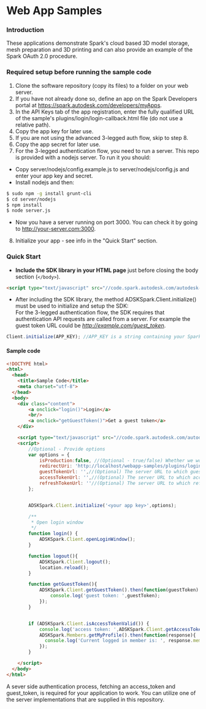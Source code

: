 Web App Samples
========================
### Introduction
These applications demonstrate Spark's cloud based 3D model storage, mesh preparation and 3D printing and can also provide an example of the Spark OAuth 2.0 procedure.

### Required setup before running the sample code
1. Clone the software repository (copy its files) to a folder on your web server. 
2. If you have not already done so, define an app on the Spark Developers portal at https://spark.autodesk.com/developers/myApps.
3. In the API Keys tab of the app registration, enter the fully qualified URL of the sample's plugins/login/login-callback.html file (do not use a relative path).
4. Copy the app key for later use.
5. If you are not using the advanced 3-legged auth flow, skip to step 8.
6. Copy the app secret for later use.
7. For the 3-legged authentication flow, you need to run a server. This repo is provided with a nodejs server. To run it you should:
  * Copy server/nodejs/config.example.js to server/nodejs/config.js and enter your app key and secret.
  * Install nodejs and then:
  ```sh
  $ sudo npm -g install grunt-cli
  $ cd server/nodejs
  $ npm install
  $ node server.js
  ```
  * Now you have a server running on port 3000. You can check it by going to http://your-server.com:3000.
8. Initialize your app - see info in the "Quick Start" section.


### Quick Start
* <b>Include the SDK library in your HTML page</b> just before closing the body section (`</body>`).

```HTML
<script type="text/javascript" src="//code.spark.autodesk.com/autodesk-spark-sdk-0.1.0.min.js"></script>
```

* After including the SDK library, the method ADSKSpark.Client.initialize() must be used to initialize and setup the SDK:<br>
For the 3-legged authentication flow, the SDK requires that authentication API requests are called from a server. For example the guest token URL could be <i>http://example.com/guest_token</i>.

```JavaScript
Client.initialize(APP_KEY); //APP_KEY is a string containing your Spark app key, provided during registration.
```

#### Sample code

```HTML
<!DOCTYPE html>
<html>
  <head>
	<title>Sample Code</title>
	<meta charset="utf-8">
  </head>
  <body>
    <div class="content">
        <a onclick="login()">Login</a>
        <br/>
        <a onclick="getGuestToken()">Get a guest token</a>
    </div>

    <script type="text/javascript" src="//code.spark.autodesk.com/autodesk-spark-sdk-0.1.0.min.js"></script>
    <script>
        //Optional - Provide options
        var options = {
            isProduction:false, //(Optional - true/false) Whether we work in production or sandbox environment - default is sandbox
            redirectUri: 'http://localhost/webapp-samples/plugins/login/login-callback.html',// (Optional) The redirect URI for the auth service (i.e. http://example.com/callback), in cases where it is different than the one that was set for your app's Callback URL
            guestTokenUrl: '',//(Optional) The server URL to which guest token requests will be directed, for example http://example.com/guest_token.
            accessTokenUrl: '',//(Optional) The server URL to which access token requests will be directed, for example http://example.com/access_token.
            refreshTokenUrl: ''//(Optional) The server URL to which refresh access token requests will be directed.
        };


        ADSKSpark.Client.initialize('<your app key>',options);

      	/**
      	 * Open login window
      	 */
      	function login() {
      		ADSKSpark.Client.openLoginWindow();
      	}

      	function logout(){
      		ADSKSpark.Client.logout();
      		location.reload();
      	}

      	function getGuestToken(){
      		ADSKSpark.Client.getGuestToken().then(function(guestToken) {
      			console.log('guest token: ',guestToken);
      		});
      	}


      	if (ADSKSpark.Client.isAccessTokenValid()) {
      		console.log('access token: ',ADSKSpark.Client.getAccessToken());
            ADSKSpark.Members.getMyProfile().then(function(response){
              console.log('Current logged in member is: ', response.member);
            });
      	}

    </script>
  </body>
</html>
```

A sever side authentication process, fetching an access_token and guest_token, is required
for your application to work. You can utilize one of the server implementations that are supplied in this repository.
